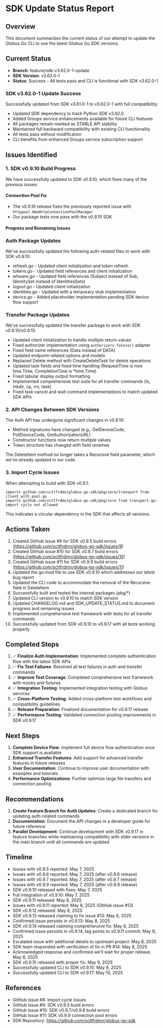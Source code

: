 # SDK Update Status Report

## Overview
This document summarizes the current status of our attempt to update the Globus Go CLI to use the latest Globus Go SDK versions.

## Current Status
- **Branch**: feature/sdk-v3.62.0-1-update
- **SDK Version**: v3.62.0-1
- **Status**: Success - All tests pass and CLI is functional with SDK v3.62.0-1

### SDK v3.62.0-1 Update Success
Successfully updated from SDK v3.61.0-1 to v3.62.0-1 with full compatibility:
- Updated SDK dependency to track Python SDK v3.62.0
- Added Groups service enhancements available for future CLI features
- All packages remain marked as STABLE API stability
- Maintained full backward compatibility with existing CLI functionality
- All tests pass without modification
- CLI benefits from enhanced Groups service subscription support

## Issues Identified

### 1. SDK v0.9.10 Build Progress
We have successfully updated to SDK v0.9.10, which fixes many of the previous issues:

#### Connection Pool Fix
- The v0.9.10 release fixes the previously reported issue with `httppool.NewHttpConnectionPoolManager`
- Our package tests now pass with the v0.9.10 SDK

#### Progress and Remaining Issues

### Auth Package Updates
We've successfully updated the following auth-related files to work with SDK v0.9.10:
- refresh.go - Updated client initialization and token refresh
- tokens.go - Updated field references and client initialization
- whoami.go - Updated field references (Subject instead of Sub, IdentitySet instead of IdentitiesSets)
- logout.go - Updated client initialization
- identities.go - Updated with a temporary stub implementation
- device.go - Added placeholder implementation pending SDK device flow support

### Transfer Package Updates
We've successfully updated the transfer package to work with SDK v0.9.10/v0.9.15:

- Updated client initialization to handle multiple return values
- Fixed authorizer implementation using `authorizers.ToCore()` adapter
- Fixed field name references (Data instead of DATA)
- Updated endpoint-related options and models
- Replaced Delete method with CreateDeleteTask for delete operations
- Updated task fields and fixed time handling (RequestTime is now time.Time, CompletionTime is *time.Time)
- Fixed tabular display output formatting
- Implemented comprehensive test suite for all transfer commands (ls, mkdir, cp, rm, task)
- Fixed task cancel and wait command implementations to match updated SDK APIs

### 2. API Changes Between SDK Versions
The Auth API has undergone significant changes in v0.9.10:
- Method signatures have changed (e.g., GetDeviceCode, PollDeviceCode, GetAuthorizationURL)
- Constructor functions now return multiple values
- Token structure has changed with field renames

The DeleteItem method no longer takes a Recursive field parameter, which we've already updated in our code.

### 3. Import Cycle Issues
When attempting to build with SDK v0.9.1:
```
imports github.com/scttfrdmn/globus-go-sdk/pkg/core/transport from client_with_pool.go
imports github.com/scttfrdmn/globus-go-sdk/pkg/core from transport.go: import cycle not allowed
```
This indicates a circular dependency in the SDK that affects all versions.

## Actions Taken
1. Created GitHub issue #9 for SDK v0.9.5 build errors (https://github.com/scttfrdmn/globus-go-sdk/issues/9)
2. Created GitHub issue #10 for SDK v0.9.7 build errors (https://github.com/scttfrdmn/globus-go-sdk/issues/10)
3. Created GitHub issue #11 for SDK v0.9.9 build errors (https://github.com/scttfrdmn/globus-go-sdk/issues/11)
4. Updated the go.mod file to use SDK v0.9.10 which addresses our latest bug report
5. Updated the CLI code to accommodate the removal of the Recursive field in DeleteItem
6. Successfully built and tested the internal packages (pkg/*)
7. Updated CLI version to v0.9.10 to match SDK version
8. Updated CHANGELOG.md and SDK_UPDATE_STATUS.md to document progress and remaining issues
9. Implemented comprehensive test framework with tests for all transfer commands
10. Successfully updated from SDK v0.9.10 to v0.9.17 with all tests working properly

## Completed Steps
1. ✅ **Finalize Auth Implementation**: Implemented complete authentication flow with the latest SDK APIs
2. ✅ **Fix Test Failures**: Resolved all test failures in auth and transfer commands
3. ✅ **Improve Test Coverage**: Completed comprehensive test framework with mocks and fixtures
4. ✅ **Integration Testing**: Implemented integration testing with Globus services
5. ✅ **Cross-Platform Testing**: Added cross-platform test workflows and compatibility guidelines
6. ✅ **Release Preparation**: Finalized documentation for v0.9.17 release
7. ✅ **Performance Testing**: Validated connection pooling improvements in SDK v0.9.17

## Next Steps
1. **Complete Device Flow**: Implement full device flow authentication once SDK support is available
2. **Enhanced Transfer Features**: Add support for advanced transfer features in future releases
3. **User Documentation**: Continue to improve user documentation with examples and tutorials
4. **Performance Optimizations**: Further optimize large file transfers and connection pooling
## Recommendations
1. **Create Feature Branch for Auth Updates**: Create a dedicated branch for updating auth-related commands
2. **Documentation**: Document the API changes in a developer guide for future reference
3. **Parallel Development**: Continue development with SDK v0.9.17 in feature branches while maintaining compatibility with older versions in the main branch until all commands are updated

## Timeline
- Issues with v0.9.5 reported: May 7, 2025
- Issues with v0.9.6 reported: May 7, 2025 (after v0.9.6 release)
- Issues with v0.9.7 reported: May 7, 2025 (after v0.9.7 release)
- Issues with v0.9.9 reported: May 7, 2025 (after v0.9.9 release)
- SDK v0.9.10 released with fixes: May 7, 2025
- Full integration of v0.9.10: May 7, 2025
- SDK v0.9.11 released: May 8, 2025
- Issues with v0.9.11 reported: May 8, 2025 (GitHub issue #13)
- SDK v0.9.12 released: May 8, 2025
- SDK v0.9.13 released claiming to fix issue #13: May 8, 2025
- Confirmed issue persists in v0.9.13: May 8, 2025
- SDK v0.9.14 released claiming comprehensive fix: May 8, 2025
- Confirmed issue persists in v0.9.14, tag points to v0.9.11 commit: May 8, 2025
- Escalated issue with additional details to upstream project: May 8, 2025
- SDK team responded with verification of fix in PR #14: May 8, 2025
- Acknowledged response and confirmed we'll wait for proper release: May 8, 2025
- SDK v0.9.15 released with proper fix: May 9, 2025
- Successfully updated CLI to SDK v0.9.15: May 9, 2025
- Successfully updated CLI to SDK v0.9.17: May 10, 2025

## References
- GitHub Issue #8: Import cycle issues
- GitHub Issue #9: SDK v0.9.5 build errors
- GitHub Issue #10: SDK v0.9.7/v0.9.8 build errors
- GitHub Issue #11: SDK v0.9.9 connection pool errors
- SDK Repository: https://github.com/scttfrdmn/globus-go-sdk